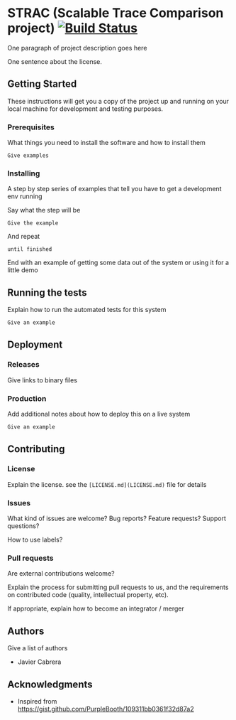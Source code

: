 # STRAC (Scalable Trace Comparison project) [![Build Status](https://travis-ci.org/Jacarte/STRAC.svg?branch=master)](https://travis-ci.org/Jacarte/STRAC)

One paragraph of project description goes here

One sentence about the license.

## Getting Started

These instructions will get you a copy of the project up and running on your local machine for development and testing purposes.

### Prerequisites

What things you need to install the software and how to install them

```
Give examples
```

### Installing

A step by step series of examples that tell you have to get a development env running

Say what the step will be

```
Give the example
```

And repeat

```
until finished
```

End with an example of getting some data out of the system or using it for a little demo

## Running the tests

Explain how to run the automated tests for this system

```
Give an example
```

## Deployment

### Releases

Give links to binary files

### Production 

Add additional notes about how to deploy this on a live system

```
Give an example
```

## Contributing

### License

Explain the license. see the `[LICENSE.md](LICENSE.md)` file for details

### Issues

What kind of issues are welcome? Bug reports? Feature requests? Support questions?

How to use labels?

### Pull requests

Are external contributions welcome?

Explain the process for submitting pull requests to us, and the requirements on contributed code (quality, intellectual property, etc).

If appropriate, explain how to become an integrator / merger

## Authors

Give a list of authors

* Javier Cabrera

## Acknowledgments

* Inspired from <https://gist.github.com/PurpleBooth/109311bb0361f32d87a2>

